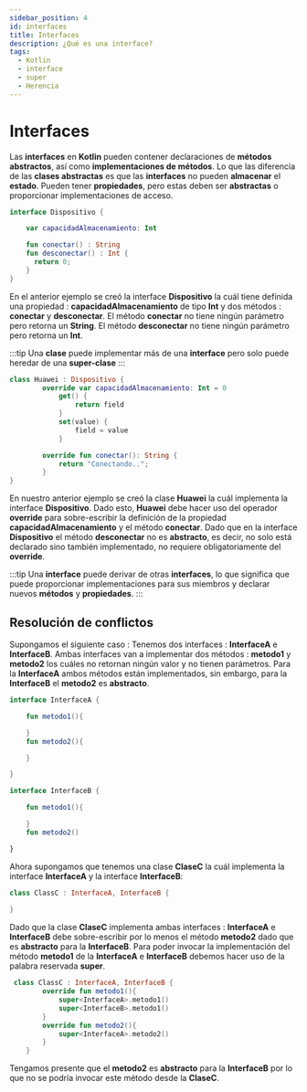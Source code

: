 ```yaml
---
sidebar_position: 4
id: interfaces
title: Interfaces
description: ¿Qué es una interface?
tags:
  - Kotlin
  - interface
  - super
  - Herencia
---
```


# Interfaces

Las **interfaces** en **Kotlin** pueden contener declaraciones de **métodos abstractos**, así como **implementaciones de métodos**. Lo que las diferencia de las **clases abstractas** es que las **interfaces** no pueden **almacenar** el **estado**. Pueden tener **propiedades**, pero estas deben ser **abstractas** o proporcionar implementaciones de acceso.

```kotlin
interface Dispositivo {

    var capacidadAlmacenamiento: Int

    fun conectar() : String
    fun desconectar() : Int {
      return 0;
    }
}
```

En el anterior ejemplo se creó la interface **Dispositivo** la cuál tiene definida una propiedad : **capacidadAlmacenamiento** de tipo **Int** y dos métodos : **conectar** y **desconectar**. El método **conectar** no tiene ningún parámetro pero retorna un **String**. El método **desconectar** no tiene ningún parámetro pero retorna un **Int**. 

:::tip
Una **clase** puede implementar más de una **interface** pero solo puede heredar de una **super-clase**
:::

```kotlin
class Huawei : Dispositivo {
        override var capacidadAlmacenamiento: Int = 0
            get() {
                return field
            }
            set(value) {
                field = value
            }

        override fun conectar(): String {
            return "Conectando..";
        }
}   
```

En nuestro anterior ejemplo se creó la clase **Huawei** la cuál implementa la interface **Dispositivo**. Dado esto, **Huawei** debe hacer uso del operador **override** para sobre-escribir la definición de la propiedad **capacidadAlmacenamiento** y el método **conectar**. Dado que en la interface **Dispositivo** el método **desconectar** no es **abstracto**, es decir, no solo está declarado sino también implementado, no requiere obligatoriamente del **override**. 

:::tip
Una **interface** puede derivar de otras **interfaces**, lo que significa que puede proporcionar implementaciones para sus miembros y declarar nuevos **métodos** y **propiedades**.
:::

## Resolución de conflictos

Supongamos el siguiente caso : Tenemos dos interfaces : **InterfaceA** e **InterfaceB**. Ambas interfaces van a implementar dos métodos : **metodo1** y **metodo2** los cuáles no retornan ningún valor y no tienen parámetros. Para la **InterfaceA** ambos métodos están implementados, sin embargo, para la **InterfaceB** el **metodo2** es **abstracto**.

```kotlin
interface InterfaceA {

    fun metodo1(){

    }
    fun metodo2(){

    }

}

interface InterfaceB {

    fun metodo1(){

    }
    fun metodo2()

}
```

Ahora supongamos que tenemos una clase **ClaseC** la cuál implementa la interface **InterfaceA** y la interface **InterfaceB**:

```kotlin
class ClassC : InterfaceA, InterfaceB {
    
}
```

Dado que la clase **ClaseC** implementa ambas interfaces : **InterfaceA** e **InterfaceB** debe sobre-escribir por lo menos el método **metodo2** dado que es **abstracto** para la **InterfaceB**. Para poder invocar la implementación del método **metodo1** de la **InterfaceA** e **InterfaceB** debemos hacer uso de la palabra reservada **super**. 

```kotlin
 class ClassC : InterfaceA, InterfaceB {
        override fun metodo1(){
            super<InterfaceA>.metodo1()
            super<InterfaceB>.metodo1()
        }
        override fun metodo2(){
            super<InterfaceA>.metodo2()
        }
    }
```

Tengamos presente que el **metodo2** es **abstracto** para la **InterfaceB** por lo que no se podría invocar este método desde la **ClaseC**. 